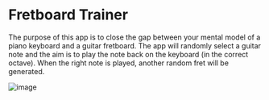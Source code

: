 # Fretboard Trainer

The purpose of this app is to close the gap between your mental model of a piano keyboard and a guitar fretboard. The app will randomly select a guitar note and the aim is to play the note back on the keyboard (in the correct octave). When the right note is played, another random fret will be generated.

![image](https://user-images.githubusercontent.com/9576306/186804419-3911d70f-f901-4cfc-ae76-52eb6ae67788.png)
